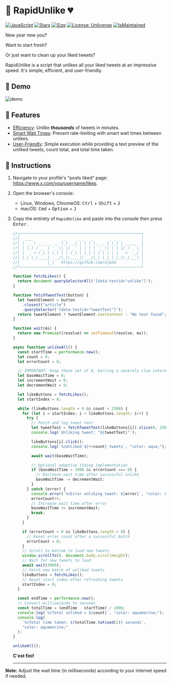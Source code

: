 # 🚀 RapidUnlike 💔

[![JavaScript](https://img.shields.io/badge/JavaScript-323330?style=flat&logo=javascript)](https://en.wikipedia.org/wiki/Brendan_Eich) [![Stars](https://img.shields.io/github/stars/ajwdd/RapidUnlike.svg?style=flat)](https://github.com/ajwdd/RapidUnlike/stargazers) [![Size](https://img.shields.io/github/repo-size/ajwdd/RapidUnlike)](https://github.com/ajwdd/RapidUnlike) [![License: Unlicense](https://img.shields.io/badge/license-Unlicense-blue.svg)](https://unlicense.org) [![IsMaintained](https://img.shields.io/badge/Maintained%3F-yes-green.svg)](https://github.com/ajwdd/RapidUnlike/activity)

New year new you? 

Want to start fresh? 

Or just want to clean up your liked tweets? 

RapidUnlike is a script that unlikes all your liked tweets at an impressive speed. It's simple, efficient, and user-friendly.

##  🎥 Demo

![demo](https://gist.github.com/assets/4010514/bb253a4a-2182-4d02-bb25-02aeb4d26bbe)

## 🔧 Features

- <u>Efficiency</u>: Unlike ***thousands*** of tweets in minutes.
- <u>Smart Wait Times</u>: Prevent rate-limiting with smart wait times between unlikes.
- <u>User-Friendly</u>: Simple execution while providing a text preview of the unliked tweets, count total, and total time taken.

## 📜 Instructions

1. Navigate to your profile's "posts liked" page: https://www.x.com/yourusername/likes.

2. Open the browser's console:

   - Linux, Windows, ChromeOS: <kbd>Ctrl</kbd> + <kbd>Shift</kbd> + <kbd>J</kbd>
   - macOS: <kbd>Cmd</kbd> + <kbd>Option</kbd> + <kbd>J</kbd>

3. Copy the entirety of `RapidUnlike` and paste into the console then press <kbd>Enter</kbd>.

   ```js
   //┌─────────────────────────────────────────────────────┐
   //│  ____             _     _ _   _       _ _ _         │
   //│ |  _ \ __ _ _ __ (_) __| | | | |_ __ | (_) | _____  │
   //│ | |_) / _` | '_ \| |/ _` | | | | '_ \| | | |/ / _ \ │
   //│ |  _ < (_| | |_) | | (_| | |_| | | | | | |   <  __/ │
   //│ |_| \_\__,_| .__/|_|\__,_|\___/|_| |_|_|_|_|\_\___| │
   //│            |_|   https://github.com/ajwdd           │
   //└─────────────────────────────────────────────────────┘
   
   function fetchLikes() {
     return document.querySelectorAll('[data-testid="unlike"]');
   }
   
   function fetchTweetText(button) {
     let tweetElement = button
       .closest("article")
       .querySelector('[data-testid="tweetText"]');
     return tweetElement ? tweetElement.textContent : "No text found";
   }
   
   function wait(ms) {
     return new Promise((resolve) => setTimeout(resolve, ms));
   }
   
   async function unlikeAll() {
     const startTime = performance.now();
     let count = 0;
     let errorCount = 0;
   
     // IMPORTANT: Keep these set at 0, barring a severely slow internet connection
     let baseWaitTime = 0;
     let incrementWait = 0;
     let decrementWait = 0;
   
     let likeButtons = fetchLikes();
     let startIndex = 0;
   
     while (likeButtons.length > 0 && count < 2500) {
       for (let i = startIndex; i < likeButtons.length; i++) {
         try {
           // Fetch and log tweet text
           let tweetText = fetchTweetText(likeButtons[i]).slice(0, 150);
           console.log(`Unliking tweet: "${tweetText}"`);
   
           likeButtons[i].click();
           console.log(`%cUnliked ${++count} tweets`, "color: aqua;");
   
           await wait(baseWaitTime);
   
           // Optional adaptive timing implementation
           if (baseWaitTime > 1000 && errorCount === 0) {
             // Decrease wait time after successful unlike
             baseWaitTime -= decrementWait;
           }
         } catch (error) {
           console.error(`%cError unliking tweet: ${error}`, "color: red;");
           errorCount++;
           // Increase wait time after error
           baseWaitTime += incrementWait;
           break;
         }
       }
   
       if (errorCount > 0 && likeButtons.length > 0) {
         // Reset error count after a successful batch
         errorCount = 0;
       }
       // Scroll to bottom to load new tweets
       window.scrollTo(0, document.body.scrollHeight);
       // Wait for new tweets to load
       await wait(3000);
       // Fetch new batch of unliked tweets
       likeButtons = fetchLikes();
       // Reset start index after refreshing tweets
       startIndex = 0;
     }
   
     const endTime = performance.now();
     // Convert milliseconds to seconds
     const totalTime = (endTime - startTime) / 1000;
     console.log(`%cTotal unliked = ${count}`, "color: aquamarine;");
     console.log(
       `%cTotal time taken: ${totalTime.toFixed(2)} seconds`,
       "color: aquamarine;"
     );
   }
   
   unlikeAll();
   ```

   **C'est fini!**

   ---

**Note:** Adjust the wait time (in milliseconds) according to your internet speed if needed.
